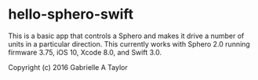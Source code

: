 # hello-sphero-swift
This is a basic app that controls a Sphero and makes it drive a number of units in a particular direction. This currently works with Sphero 2.0 running firmware 3.75, iOS 10, Xcode 8.0, and Swift 3.0.

Copyright (c) 2016 Gabrielle A Taylor
